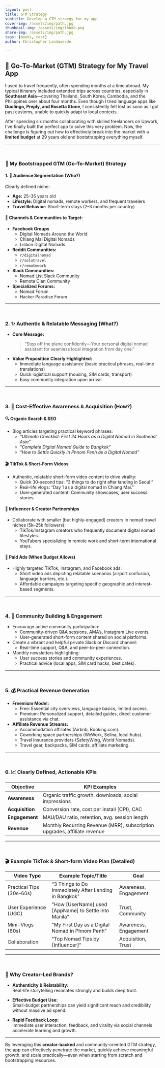 ```yaml
---
layout: post
title: GTM Strategy
subtitle: Develop a GTM straegy for my app
cover-img: /assets/img/path.jpg
thumbnail-img: /assets/img/thumb.png
share-img: /assets/img/path.jpg
tags: [books, test]
author: Christopher Landaverde

---
```



## 🚀 Go-To-Market (GTM) Strategy for My Travel App

I used to travel frequently, often spending months at a time abroad. My typical itinerary included extended trips across countries, especially in **Southeast Asia**—covering Thailand, South Korea, Cambodia, and the Philippines over about four months. Even though I tried language apps like **Duolingo, Preply, and Rosetta Stone**, I consistently felt lost as soon as I got past customs, unable to quickly adapt to local contexts.

After spending six months collaborating with skilled freelancers on Upwork, I've finally built the perfect app to solve this very problem. Now, the challenge is figuring out how to effectively break into the market with a **limited budget** at 29 years old and bootstrapping everything myself.

---


<br/>

### 🎯 My Bootstrapped GTM (Go-To-Market) Strategy

#### 1. 🎯 **Audience Segmentation (Who?)**
Clearly defined niche:
- **Age:** 25–35 years old
- **Lifestyle:** Digital nomads, remote workers, and frequent travelers
- **Travel Behavior:** Short-term stays (2–3 months per country)

#### 🔎 **Channels & Communities to Target:**
- **Facebook Groups**
    - Digital Nomads Around the World
    - Chiang Mai Digital Nomads
    - Lisbon Digital Nomads
- **Reddit Communities:**
  - `r/digitalnomad`
  - `r/solotravel`
  - `r/remotework`
- **Slack Communities:**
  - Nomad List Slack Community
  - Remote Clan Community
- **Specialized Forums:**
  - Nomad Forum
  - Hacker Paradise Forum

---
<br/>

### 2. ✨ **Authentic & Relatable Messaging (What?)**
- **Core Message:** 
  > "Step off the plane confidently—Your personal digital nomad assistant for seamless local integration from day one."
- **Value Proposition Clearly Highlighted:**
  - Immediate language assistance (basic practical phrases, real-time translations)
  - Quick logistical support (housing, SIM cards, transport)
  - Easy community integration upon arrival

---
<br/>

### 3. 🌱 **Cost-Effective Awareness & Acquisition (How?)**

#### 🔍 **Organic Search & SEO**
- Blog articles targeting practical keyword phrases:
  - _"Ultimate Checklist: First 24 Hours as a Digital Nomad in Southeast Asia"_
  - _"Complete Digital Nomad Guide to Bangkok"_  
  - _"How to Settle Quickly in Phnom Penh as a Digital Nomad"_

#### 🎬 **TikTok & Short-Form Videos**
- Authentic, relatable short-form video content to drive virality:
  - Quick 30-second tips: “3 things to do right after landing in Seoul.”
  - Real-life vlogs: “Day 1 as a digital nomad in Chiang Mai.”
  - User-generated content: Community showcases, user success stories.

#### 📱 **Influencer & Creator Partnerships**
- Collaborate with smaller (but highly-engaged) creators in nomad travel niches (5k–25k followers):
  - TikTok/Instagram creators who frequently document digital nomad lifestyles.
  - YouTubers specializing in remote work and short-term international stays.

#### 📣 **Paid Ads (When Budget Allows)**
- Highly targeted TikTok, Instagram, and Facebook ads:
  - Short video ads depicting relatable scenarios (airport confusion, language barriers, etc.).
  - Affordable campaigns targeting specific geographic and interest-based segments.

---
<br/>

### 4. 🤝 **Community Building & Engagement**
- Encourage active community participation:
  - Community-driven Q&A sessions, AMA’s, Instagram Live events.
  - User-generated short-form content shared on social platforms.
- Create a vibrant and helpful private Slack or Discord channel:
  - Real-time support, Q&A, and peer-to-peer connection.
- Monthly newsletters highlighting:
  - User success stories and community experiences.
  - Practical advice (local apps, SIM card hacks, best cafes).

---
<br/>

### 5. 💰 **Practical Revenue Generation**
- **Freemium Model:**
  - Free: Essential city overviews, language basics, limited access.
  - Premium: Personalized support, detailed guides, direct customer assistance via chat.
- **Affiliate Revenue Streams:**
  - Accommodation affiliates (Airbnb, Booking.com).
  - Coworking space partnerships (WeWork, Selina, local hubs).
  - Travel insurance providers (SafetyWing, World Nomads).
  - Travel gear, backpacks, SIM cards, affiliate marketing.

---
<br/>

### 6. 📈 **Clearly Defined, Actionable KPIs**

| Objective      | KPI Examples                                           |
|----------------|--------------------------------------------------------|
| **Awareness**  | Organic traffic growth, downloads, social impressions  |
| **Acquisition**| Conversion rate, cost per install (CPI), CAC           |
| **Engagement** | MAU/DAU ratio, retention, avg. session length          |
| **Revenue**    | Monthly Recurring Revenue (MRR), subscription upgrades, affiliate revenue|

---
<br/>

### 🎬 **Example TikTok & Short-form Video Plan (Detailed)**

| Video Type                 | Example Topic/Title                                    | Goal                  |
|----------------------------|--------------------------------------------------------|-----------------------|
| Practical Tips (30s–60s)   | “3 Things to Do Immediately After Landing in Bangkok”  | Awareness, Engagement |
| User Experience (UGC)      | "How [UserName] used [AppName] to Settle into Manila"  | Trust, Community      |
| Mini-Vlogs (60s)           | “My First Day as a Digital Nomad in Phnom Penh”        | Awareness, Engagement |
| Collaboration              | "Top Nomad Tips by [Influencer]”                       | Acquisition, Trust    |

---
<br/>

### 🧠 **Why Creator-Led Brands?**
- **Authenticity & Relatability:**  
  Real-life storytelling resonates strongly and builds deep trust.
  
- **Effective Budget Use:**  
  Small-budget partnerships can yield significant reach and credibility without massive ad spend.
  
- **Rapid Feedback Loop:**  
  Immediate user interaction, feedback, and virality via social channels accelerate learning and growth.

---

By leveraging this **creator-backed** and community-oriented GTM strategy, the app can effectively penetrate the market, quickly achieve meaningful growth, and scale practically—even when starting from scratch and bootstrapping resources.

